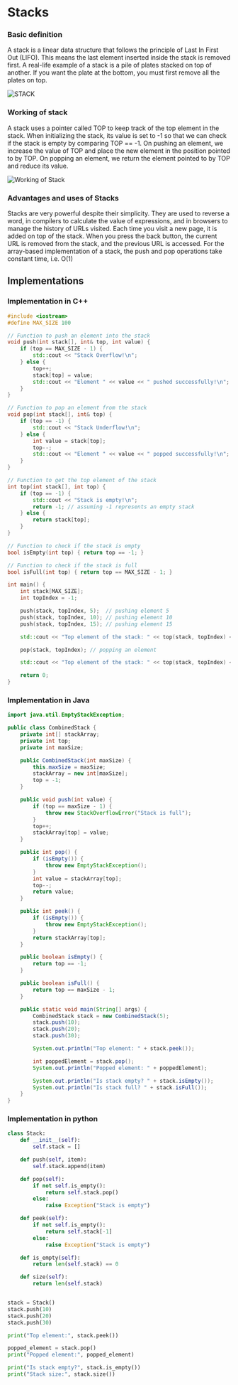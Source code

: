 # Stacks

### Basic definition

A stack is a linear data structure that follows the principle of Last In First
Out (LIFO). This means the last element inserted inside the stack is removed
first. A real-life example of a stack is a pile of plates stacked on top of
another. If you want the plate at the bottom, you must first remove all the
plates on top.

![STACK](https://cdn.programiz.com/sites/tutorial2program/files/stack.png)

### Working of stack

A stack uses a pointer called TOP to keep track of the top element in the stack.
When initializing the stack, its value is set to -1 so that we can check if the
stack is empty by comparing TOP == -1. On pushing an element, we increase the
value of TOP and place the new element in the position pointed to by TOP. On
popping an element, we return the element pointed to by TOP and reduce its value.

![Working of Stack](https://cdn.programiz.com/sites/tutorial2program/files/stack-operations.png)

### Advantages and uses of Stacks

Stacks are very powerful despite their simplicity. They are used to reverse a
word, in compilers to calculate the value of expressions, and in browsers to
manage the history of URLs visited. Each time you visit a new page, it is added
on top of the stack. When you press the back button, the current URL is removed
from the stack, and the previous URL is accessed. For the array-based
implementation of a stack, the push and pop operations take constant time, i.e.
O(1)

## Implementations

### Implementation in C++

```cpp
#include <iostream>
#define MAX_SIZE 100

// Function to push an element into the stack
void push(int stack[], int& top, int value) {
    if (top == MAX_SIZE - 1) {
        std::cout << "Stack Overflow!\n";
    } else {
        top++;
        stack[top] = value;
        std::cout << "Element " << value << " pushed successfully!\n";
    }
}

// Function to pop an element from the stack
void pop(int stack[], int& top) {
    if (top == -1) {
        std::cout << "Stack Underflow!\n";
    } else {
        int value = stack[top];
        top--;
        std::cout << "Element " << value << " popped successfully!\n";
    }
}

// Function to get the top element of the stack
int top(int stack[], int top) {
    if (top == -1) {
        std::cout << "Stack is empty!\n";
        return -1; // assuming -1 represents an empty stack
    } else {
        return stack[top];
    }
}

// Function to check if the stack is empty
bool isEmpty(int top) { return top == -1; }

// Function to check if the stack is full
bool isFull(int top) { return top == MAX_SIZE - 1; }

int main() {
    int stack[MAX_SIZE];
    int topIndex = -1;

    push(stack, topIndex, 5);  // pushing element 5
    push(stack, topIndex, 10); // pushing element 10
    push(stack, topIndex, 15); // pushing element 15

    std::cout << "Top element of the stack: " << top(stack, topIndex) << "\n";

    pop(stack, topIndex); // popping an element

    std::cout << "Top element of the stack: " << top(stack, topIndex) << "\n";

    return 0;
}
```

### Implementation in Java

```java
import java.util.EmptyStackException;

public class CombinedStack {
    private int[] stackArray;
    private int top;
    private int maxSize;

    public CombinedStack(int maxSize) {
        this.maxSize = maxSize;
        stackArray = new int[maxSize];
        top = -1;
    }

    public void push(int value) {
        if (top == maxSize - 1) {
            throw new StackOverflowError("Stack is full");
        }
        top++;
        stackArray[top] = value;
    }

    public int pop() {
        if (isEmpty()) {
            throw new EmptyStackException();
        }
        int value = stackArray[top];
        top--;
        return value;
    }

    public int peek() {
        if (isEmpty()) {
            throw new EmptyStackException();
        }
        return stackArray[top];
    }

    public boolean isEmpty() {
        return top == -1;
    }

    public boolean isFull() {
        return top == maxSize - 1;
    }

    public static void main(String[] args) {
        CombinedStack stack = new CombinedStack(5);
        stack.push(10);
        stack.push(20);
        stack.push(30);

        System.out.println("Top element: " + stack.peek());

        int poppedElement = stack.pop();
        System.out.println("Popped element: " + poppedElement);

        System.out.println("Is stack empty? " + stack.isEmpty());
        System.out.println("Is stack full? " + stack.isFull());
    }
}
```

### Implementation in python

```py
class Stack:
    def __init__(self):
        self.stack = []

    def push(self, item):
        self.stack.append(item)

    def pop(self):
        if not self.is_empty():
            return self.stack.pop()
        else:
            raise Exception("Stack is empty")

    def peek(self):
        if not self.is_empty():
            return self.stack[-1]
        else:
            raise Exception("Stack is empty")

    def is_empty(self):
        return len(self.stack) == 0

    def size(self):
        return len(self.stack)


stack = Stack()
stack.push(10)
stack.push(20)
stack.push(30)

print("Top element:", stack.peek())

popped_element = stack.pop()
print("Popped element:", popped_element)

print("Is stack empty?", stack.is_empty())
print("Stack size:", stack.size())
```
